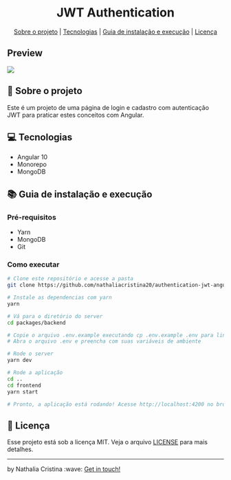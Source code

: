 
<h1 align="center">JWT Authentication</h1>

<p align="center">
  <a href="#rocket-sobre-o-projeto">Sobre o projeto</a> | <a href="#computer-tecnologias">Tecnologias</a> | <a href="#books-guia-de-instalação-e-execução">Guia de instalação e execução</a> | <a href="#scroll-licença">Licença</a>
</p>

## Preview
<img src="github/preview.gif">

## :rocket: Sobre o projeto

<p>Este é um projeto de uma página de login e cadastro com autenticação JWT para praticar estes conceitos com Angular.</p>

## :computer: Tecnologias

- Angular 10
- Monorepo
- MongoDB

## :books: Guia de instalação e execução

### Pré-requisitos

- Yarn
- MongoDB
- Git

### Como executar

```bash
# Clone este repositório e acesse a pasta
git clone https://github.com/nathaliacristina20/authentication-jwt-angular.git && cd angular-crud

# Instale as dependencias com yarn
yarn

# Vá para o diretório do server
cd packages/backend

# Copie o arquivo .env.example executando cp .env.example .env para linux ou mac e copy .env.example .env para window
# Abra o arquivo .env e preencha com suas variáveis de ambiente

# Rode o server
yarn dev

# Rode a aplicação
cd ..
cd frontend
yarn start

# Pronto, a aplicação está rodando! Acesse http://localhost:4200 no browser.
```

## :scroll: Licença

Esse projeto está sob a licença MIT. Veja o arquivo <a href="https://github.com/nathaliacristina20/authentication-jwt-angular/blob/master/LICENSE">LICENSE</a> para mais detalhes.

<hr />
<p>by Nathalia Cristina :wave: <a href="https://linktr.ee/nathaliacristina20">Get in touch!</a></p>
